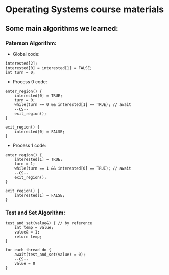 # Operating Systems course materials

## Some main algorithms we learned:

### Paterson Algorithm:

* Global code:
```
interested[2];
interested[0] = interested[1] = FALSE;
int turn = 0;
```

* Process 0 code:
```
enter_region() {
	interested[0] = TRUE;
	turn = 0;
	while(turn == 0 && interested[1] == TRUE); // await
	--CS--
	exit_region();
}

exit_region() {
	interested[0] = FALSE;
}
```

* Process 1 code:
```
enter_region() {
	interested[1] = TRUE;
	turn = 1;
	while(turn == 1 && interested[0] == TRUE); // await
	--CS--
	exit_region();
}

exit_region() {
	interested[1] = FALSE;
}
```

### Test and Set Algorithm:

```
test_and_set(value&) { // by reference
	int temp = value;
	value& = 1; 
	return temp;
}

for each thread do {
	await(test_and_set(value) = 0);
	--CS--
	value = 0
}
```
